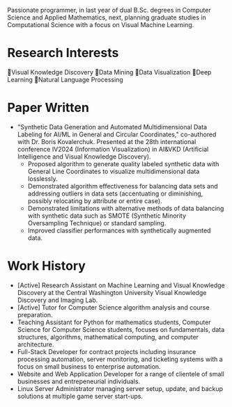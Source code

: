 Passionate programmer, in last year of dual B.Sc. degrees in Computer Science and Applied Mathematics, next, planning graduate studies in Computational Science with a focus on Visual Machine Learning.

# Research Interests
🔹Visual Knowledge Discovery
🔹Data Mining
🔹Data Visualization
🔹Deep Learning
🔹Natural Language Processing

# Paper Written
- "Synthetic Data Generation and Automated Multidimensional Data Labeling for AI/ML in General and Circular Coordinates," co-authored with Dr. Boris Kovalerchuk.
  Presented at the 28th international conference IV2024 (Information Visualization) in AI&VKD (Artificial Intelligence and Visual Knowledge Discovery).
  - Proposed algorithm to generate quality labeled synthetic data with General Line Coordinates to visualize multidimensional data losslessly.
  - Demonstrated algorithm effectiveness for balancing data sets and addressing outliers in data sets (accentuating or diminishing, possibly relocating by attribute or entire case).
  - Demonstrated limitations with alternative methods of data balancing with synthetic data such as SMOTE (Synthetic Minority Oversampling Technique) or standard sampling.
  - Improved classifier performances with synthetically augmented data.

# Work History
- [Active] Research Assistant on Machine Learning and Visual Knowledge Discovery at the Central Washington University Visual Knowledge Discovery and Imaging Lab.
- [Active] Tutor for Computer Science algorithm analysis and course preparation.
- Teaching Assistant for Python for mathematics students, Computer Science for Computer Science students, focuses on fundamentals, data structures, algorithms, mathematical computing, and computer architecture.
- Full-Stack Developer for contract projects including insurance processing automation, server monitoring, and ticketing systems with a focus on small business to enterprise automation.
- Website and Web Application Developer for a range of clientele of small businesses and entrepeneurial individuals.
- Linux Server Administrator managing server setup, update, and backup solutions at multiple game server start-ups.
